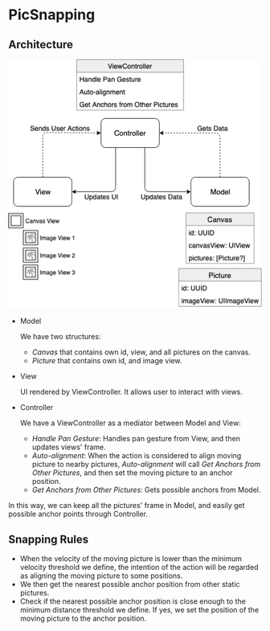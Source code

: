 # PicSnapping

## Architecture
<img src="https://github.com/shunhuaiyao/PicSnapping/blob/master/architecture.png">

* Model  
  
  We have two structures:
  * _Canvas_ that contains own id, view, and all pictures on the canvas.
  * _Picture_ that contains own id, and image view.

* View  
  
  UI rendered by ViewController. It allows user to interact with views.

* Controller  
  
  We have a ViewController as a mediator between Model and View:
  * _Handle Pan Gesture_: Handles pan gesture from View, and then updates views' frame.
  * _Auto-alignment_: When the action is considered to align moving picture to nearby pictures, _Auto-alignment_ will call _Get Anchors from Other Pictures_, and then set the moving picture to an anchor position.
  * _Get Anchors from Other Pictures_: Gets possible anchors from Model.

In this way, we can keep all the pictures' frame in Model, and easily get possible anchor points through Controller.

## Snapping Rules
* When the velocity of the moving picture is lower than the minimum velocity threshold we define, the intention of the action will be regarded as aligning the moving picture to some positions.
* We then get the nearest possible anchor position from other static pictures.
* Check if the nearest possible anchor position is close enough to the minimum distance threshold we define. If yes, we set the position of the moving picture to the anchor position.

